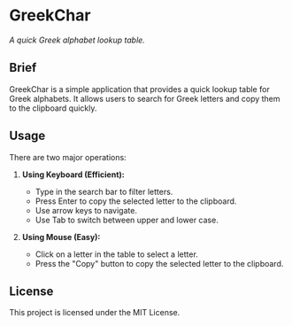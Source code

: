 # GreekChar

_A quick Greek alphabet lookup table._

## Brief

GreekChar is a simple application that provides a quick lookup table for Greek alphabets. It allows users to search for Greek letters and copy them to the clipboard quickly.

## Usage

There are two major operations:

1. **Using Keyboard (Efficient):**

   - Type in the search bar to filter letters.
   - Press Enter to copy the selected letter to the clipboard.
   - Use arrow keys to navigate.
   - Use Tab to switch between upper and lower case.

2. **Using Mouse (Easy):**

   - Click on a letter in the table to select a letter.
   - Press the "Copy" button to copy the selected letter to the clipboard.

## License

This project is licensed under the MIT License.
